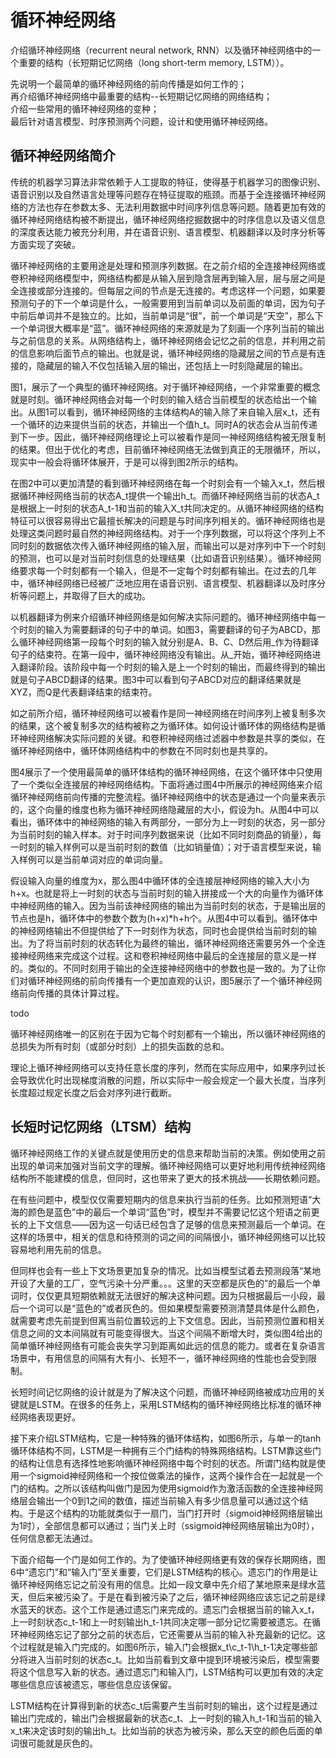 # 循环神经网络
介绍循环神经网络（recurrent neural network, RNN）以及循环神经网络中的一个重要的结构（长短期记忆网络（long short-term memory, LSTM））。

先说明一个最简单的循环神经网络的前向传播是如何工作的；  
再介绍循环神经网络中最重要的结构--长短期记忆网络的网络结构；  
介绍一些常用的循环神经网络的变种；  
最后针对语言模型、时序预测两个问题，设计和使用循环神经网络。  

## 循环神经网络简介
传统的机器学习算法非常依赖于人工提取的特征，使得基于机器学习的图像识别、语音识别以及自然语言处理等问题存在特征提取的瓶颈。而基于全连接循环神经网络的方法也存在参数太多、无法利用数据中时间序列信息等问题。随着更加有效的循环神经网络结构被不断提出，循环神经网络挖掘数据中的时序信息以及语义信息的深度表达能力被充分利用，并在语音识别、语言模型、机器翻译以及时序分析等方面实现了突破。  

循环神经网络的主要用途是处理和预测序列数据。在之前介绍的全连接神经网络或卷积神经网络模型中，网络结构都是从输入层到隐含层再到输入层，层与层之间是全连接或部分连接的。但每层之间的节点是无连接的。考虑这样一个问题，如果要预测句子的下一个单词是什么，一般需要用到当前单词以及前面的单词，因为句子中前后单词并不是独立的。比如，当前单词是“很”，前一个单词是“天空”，那么下一个单词很大概率是“蓝”。循环神经网络的来源就是为了刻画一个序列当前的输出与之前信息的关系。从网络结构上，循环神经网络会记忆之前的信息，并利用之前的信息影响后面节点的输出。也就是说，循环神经网络的隐藏层之间的节点是有连接的，隐藏层的输入不仅包括输入层的输出，还包括上一时刻隐藏层的输出。  

图1，展示了一个典型的循环神经网络。对于循环神经网络，一个非常重要的概念就是时刻。循环神经网络会对每一个时刻的输入结合当前模型的状态给出一个输出。从图1可以看到，循环神经网络的主体结构A的输入除了来自输入层x_t，还有一个循环的边来提供当前的状态，并输出一个值h_t。同时A的状态会从当前传递到下一步。因此，循环神经网络理论上可以被看作是同一神经网络结构被无限复制的结果。但出于优化的考虑，目前循环神经网络无法做到真正的无限循环，所以，现实中一般会将循环体展开，于是可以得到图2所示的结构。  

在图2中可以更加清楚的看到循环神经网络在每一个时刻会有一个输入x_t，然后根据循环神经网络当前的状态A_t提供一个输出h_t。而循环神经网络当前的状态A_t是根据上一时刻的状态A_t-1和当前的输入X_t共同决定的。从循环神经网络的结构特征可以很容易得出它最擅长解决的问题是与时间序列相关的。循环神经网络也是处理这类问题时最自然的神经网络结构。对于一个序列数据，可以将这个序列上不同时刻的数据依次传入循环神经网络的输入层，而输出可以是对序列中下一个时刻的预测，也可以是对当前时刻信息的处理结果（比如语音识别结果）。循环神经网络要求每一个时刻都有一个输入，但是不一定每个时刻都有输出。在过去的几年中，循环神经网络已经被广泛地应用在语音识别、语言模型、机器翻译以及时序分析等问题上，并取得了巨大的成功。

以机器翻译为例来介绍循环神经网络是如何解决实际问题的。循环神经网络中每一个时刻的输入为需要翻译的句子中的单词。如图3，需要翻译的句子为ABCD，那么循环神经网络第一段每个时刻的输入就分别是A、B、C、D然后用_作为待翻译句子的结束符。在第一段中，循环神经网络没有输出。从_开始，循环神经网络进入翻译阶段。该阶段中每一个时刻的输入是上一个时刻的输出，而最终得到的输出就是句子ABCD翻译的结果。图3中可以看到句子ABCD对应的翻译结果就是XYZ，而Q是代表翻译结束的结束符。

如之前所介绍，循环神经网络可以被看作是同一神经网络在时间序列上被复制多次的结果，这个被复制多次的结构被称之为循环体。如何设计循环体的网络结构是循环神经网络解决实际问题的关键。和卷积神经网络过滤器中参数是共享的类似，在循环神经网络中，循环体网络结构中的参数在不同时刻也是共享的。

图4展示了一个使用最简单的循环体结构的循环神经网络，在这个循环体中只使用了一个类似全连接层的神经网络结构。下面将通过图4中所展示的神经网络来介绍循环神经网络前向传播的完整流程。循环神经网络中的状态是通过一个向量来表示的，这个向量的维度也称为循环神经网络隐藏层的大小，假设为h。从图4中可以看出，循环体中的神经网络的输入有两部分，一部分为上一时刻的状态，另一部分为当前时刻的输入样本。对于时间序列数据来说（比如不同时刻商品的销量），每一时刻的输入样例可以是当前时刻的数值（比如销量值）；对于语言模型来说，输入样例可以是当前单词对应的单词向量。

假设输入向量的维度为x，那么图4中循环体的全连接层神经网络的输入大小为h+x。也就是将上一时刻的状态与当前时刻的输入拼接成一个大的向量作为循环体中神经网络的输入。因为当前该神经网络的输出为当前时刻的状态，于是输出层的节点也是h，循环体中的参数个数为(h+x)*h+h个。从图4中可以看到。循环体中的神经网络输出不但提供给了下一时刻作为状态，同时也会提供给当前时刻的输出。为了将当前时刻的状态转化为最终的输出，循环神经网络还需要另外一个全连接神经网络来完成这个过程。这和卷积神经网络中最后的全连接层的意义是一样的。类似的。不同时刻用于输出的全连接神经网络中的参数也是一致的。为了让你们对循环神经网络的前向传播有一个更加直观的认识，图5展示了一个循环神经网络前向传播的具体计算过程。

todo

循环神经网络唯一的区别在于因为它每个时刻都有一个输出，所以循环神经网络的总损失为所有时刻（或部分时刻）上的损失函数的总和。

理论上循环神经网络可以支持任意长度的序列，然而在实际应用中，如果序列过长会导致优化时出现梯度消散的问题，所以实际中一般会规定一个最大长度，当序列长度超过规定长度之后会对序列进行截断。

## 长短时记忆网络（LTSM）结构
循环神经网络工作的关键点就是使用历史的信息来帮助当前的决策。例如使用之前出现的单词来加强对当前文字的理解。循环神经网络可以更好地利用传统神经网络结构所不能建模的信息，但同时，这也带来了更大的技术挑战——长期依赖问题。

在有些问题中，模型仅仅需要短期内的信息来执行当前的任务。比如预测短语“大海的颜色是蓝色”中的最后一个单词“蓝色”时，模型并不需要记忆这个短语之前更长的上下文信息——因为这一句话已经包含了足够的信息来预测最后一个单词。在这样的场景中，相关的信息和待预测的词之间的间隔很小，循环神经网络可以比较容易地利用先前的信息。

但同样也会有一些上下文场景更加复杂的情况。比如当模型试着去预测段落“某地开设了大量的工厂，空气污染十分严重。。。这里的天空都是灰色的”的最后一个单词时，仅仅更具短期依赖就无法很好的解决这种问题。因为只根据最后一小段，最后一个词可以是“蓝色的”或者灰色的。但如果模型需要预测清楚具体是什么颜色，就需要考虑先前提到但离当前位置较远的上下文信息。因此，当前预测位置和相关信息之间的文本间隔就有可能变得很大。当这个间隔不断增大时，类似图4给出的简单循环神经网络有可能会丧失学习到距离如此远的信息的能力。或者在复杂语言场景中，有用信息的间隔有大有小、长短不一，循环神经网络的性能也会受到限制。

长短时间记忆网络的设计就是为了解决这个问题，而循环神经网络被成功应用的关键就是LSTM。在很多的任务上，采用LSTM结构的循环神经网络比标准的循环神经网络表现更好。

接下来介绍LSTM结构，它是一种特殊的循环体结构，如图6所示，与单一的tanh循环体结构不同，LSTM是一种拥有三个门结构的特殊网络结构。LSTM靠这些门的结构让信息有选择性地影响循环神经网络中每个时刻的状态。所谓门结构就是使用一个sigmoid神经网络和一个按位做乘法的操作，这两个操作合在一起就是一个门的结构。之所以该结构叫做门是因为使用sigmoid作为激活函数的全连接神经网络层会输出一个0到1之间的数值，描述当前输入有多少信息量可以通过这个结构。于是这个结构的功能就类似于一扇门，当门打开时（sigmoid神经网络层输出为1时），全部信息都可以通过；当门关上时（ssigmoid神经网络层输出为0时），任何信息都无法通过。

下面介绍每一个门是如何工作的。为了使循环神经网络更有效的保存长期网络，图6中“遗忘门”和“输入门”至关重要，它们是LSTM结构的核心。遗忘门的作用是让循环神经网络忘记之前没有用的信息。比如一段文章中先介绍了某地原来是绿水蓝天，但后来被污染了。于是在看到被污染了之后，循环神经网络应该忘记之前是绿水蓝天的状态。这个工作是通过遗忘门来完成的。遗忘门会根据当前的输入x_t，上一时刻状态c_t-1和上一时刻输出h_t-1共同决定哪一部分记忆需要被遗忘。在循环神经网络忘记了部分之前的状态后，它还需要从当前的输入补充最新的记忆。这个过程就是输入门完成的。如图6所示，输入门会根据x_t\c_t-1\h_t-1决定哪些部分将进入当前时刻的状态c_t。比如当前看到文章中提到环境被污染后，模型需要将这个信息写入新的状态。通过遗忘门和输入门，LSTM结构可以更加有效的决定哪些信息应该被遗忘，哪些信息应该保留。

LSTM结构在计算得到新的状态c_t后需要产生当前时刻的输出，这个过程是通过输出门完成的，输出门会根据最新的状态c_t、上一时刻的输入h_t-1和当前的输入x_t来决定该时刻的输出h_t。比如当前的状态为被污染，那么天空的颜色后面的单词很可能就是灰色的。
